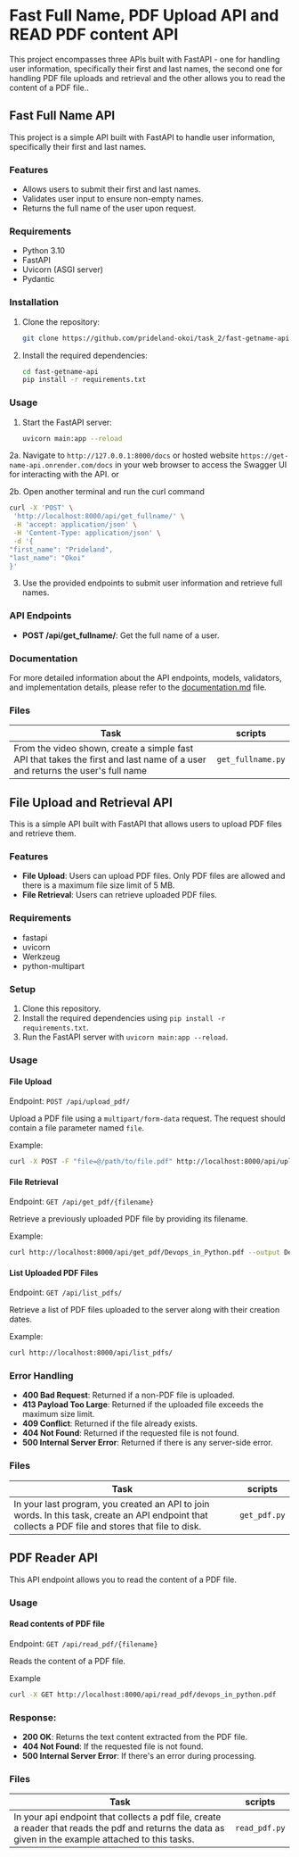 # Fast Full Name, PDF Upload API and READ PDF content API

This project encompasses three APIs built with FastAPI - one for handling user information, specifically their first and last names, the second one for handling PDF file uploads and retrieval and the other allows you to read the content of a PDF file..


## Fast Full Name API
This project is a simple API built with FastAPI to handle user information, specifically their first and last names.

### Features

- Allows users to submit their first and last names.
- Validates user input to ensure non-empty names.
- Returns the full name of the user upon request.

### Requirements

- Python 3.10
- FastAPI
- Uvicorn (ASGI server)
- Pydantic

### Installation

1. Clone the repository:

   ```bash
   git clone https://github.com/prideland-okoi/task_2/fast-getname-api.git
   ```

2. Install the required dependencies:

   ```bash
   cd fast-getname-api
   pip install -r requirements.txt
   ```

### Usage

1. Start the FastAPI server:

   ```bash
   uvicorn main:app --reload
   ```

2a. Navigate to `http://127.0.0.1:8000/docs` or hosted website `https://get-name-api.onrender.com/docs` in your web browser to access the Swagger UI for interacting with the API. or

2b. Open another terminal and run the curl command

```bash
curl -X 'POST' \
 'http://localhost:8000/api/get_fullname/' \
 -H 'accept: application/json' \
 -H 'Content-Type: application/json' \
 -d '{
"first_name": "Prideland",
"last_name": "Okoi"
}'

```

3. Use the provided endpoints to submit user information and retrieve full names.

### API Endpoints

- **POST /api/get_fullname/**: Get the full name of a user.

### Documentation

For more detailed information about the API endpoints, models, validators, and implementation details, please refer to the [documentation.md](https://github.com/Prideland-Okoi/pre-program-tasks/upload/task_2/fast-getname-api/DOCUMENTATION.md) file.

### Files

| Task                                                                                                                         | scripts           |
| ---------------------------------------------------------------------------------------------------------------------------- | ----------------- |
| From the video shown, create a simple fast API that takes the first and last name of a user and returns the user's full name | `get_fullname.py` |

## File Upload and Retrieval API

This is a simple API built with FastAPI that allows users to upload PDF files and retrieve them.

### Features

- **File Upload**: Users can upload PDF files. Only PDF files are allowed and there is a maximum file size limit of 5 MB.
- **File Retrieval**: Users can retrieve uploaded PDF files.

### Requirements
- fastapi
- uvicorn
- Werkzeug
- python-multipart

### Setup

1. Clone this repository.
2. Install the required dependencies using `pip install -r requirements.txt`.
3. Run the FastAPI server with `uvicorn main:app --reload`.

### Usage

#### File Upload

Endpoint: `POST /api/upload_pdf/`

Upload a PDF file using a `multipart/form-data` request. The request should contain a file parameter named `file`.

Example:

```bash
curl -X POST -F "file=@/path/to/file.pdf" http://localhost:8000/api/upload_pdf/
```

#### File Retrieval

Endpoint: `GET /api/get_pdf/{filename}`

Retrieve a previously uploaded PDF file by providing its filename.

Example:

```bash
curl http://localhost:8000/api/get_pdf/Devops_in_Python.pdf --output Devops_in_Python.pdf
```

#### List Uploaded PDF Files

Endpoint: `GET /api/list_pdfs/`

Retrieve a list of PDF files uploaded to the server along with their creation dates.

Example:

```bash
curl http://localhost:8000/api/list_pdfs/
```

### Error Handling

- **400 Bad Request**: Returned if a non-PDF file is uploaded.
- **413 Payload Too Large**: Returned if the uploaded file exceeds the maximum size limit.
- **409 Conflict**: Returned if the file already exists.
- **404 Not Found**: Returned if the requested file is not found.
- **500 Internal Server Error**: Returned if there is any server-side error.
  
### Files
| Task| scripts           |
| ------------------------------------------------------------------------------------------------------------------------- | ----------------- |
|In your last program, you created an API to join words. In this task, create an API endpoint that collects a PDF file and stores that file to disk.|`get_pdf.py`|

## PDF Reader API

This API endpoint allows you to read the content of a PDF file.

### Usage

#### Read contents of PDF file
Endpoint: `GET /api/read_pdf/{filename}`

Reads the content of a PDF file.

Example

```bash
curl -X GET http://localhost:8000/api/read_pdf/devops_in_python.pdf
```

### Response:
  - **200 OK**: Returns the text content extracted from the PDF file.
  - **404 Not Found**: If the requested file is not found.
  - **500 Internal Server Error**: If there's an error during processing.

### Files
| Task| scripts           |
| ------------------------------------------------------------------------------------------------------------------------- | ----------------- |
|In your api endpoint that collects a pdf file, create a reader that reads the pdf and returns the data as given in the example attached to this tasks.|`read_pdf.py`|
